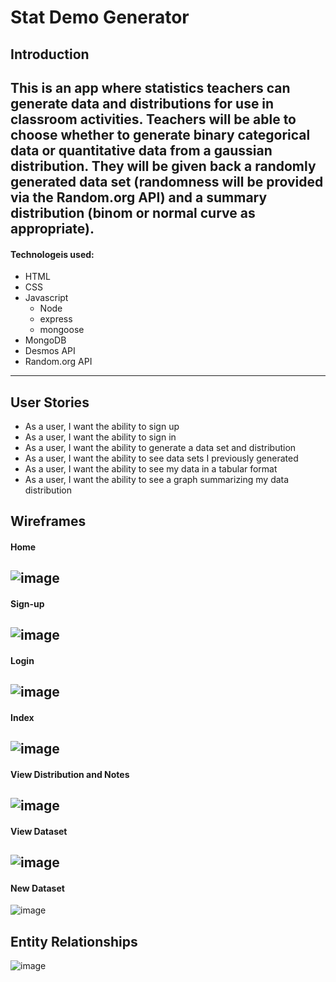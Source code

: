 # Stat Demo Generator

## Introduction

This is an app where statistics teachers can generate data and distributions for use in classroom activities. Teachers will be able to choose whether to generate binary categorical data or quantitative data from a gaussian distribution. They will be given back a randomly generated data set (randomness will be provided via the Random.org API) and a summary distribution (binom or normal curve as appropriate).
---
#### Technologeis used:
- HTML
- CSS
- Javascript
    - Node
    - express
    - mongoose
- MongoDB
- Desmos API
- Random.org API
---

## User Stories
- As a user, I want the ability to sign up 
- As a user, I want the ability to sign in
- As a user, I want the ability to generate a data set and distribution
- As a user, I want the ability to see data sets I previously generated 
- As a user, I want the ability to see my data in a tabular format 
- As a user, I want the ability to see a graph summarizing my data distribution

## Wireframes

#### Home 
![image](/planning/wireframes/home.png)
---
#### Sign-up
![image](planning/wireframes/signup.png)
---
#### Login
![image](planning/wireframes/login.png)
---
#### Index
![image](planning/wireframes/index.png)
---
#### View Distribution and Notes
![image](planning/wireframes/view_dist.png)
---
#### View Dataset
![image](planning/wireframes/view_data.png)
---
#### New Dataset
![image](planning/wireframes/new.png)

## Entity Relationships

![image](planning/erd.png)